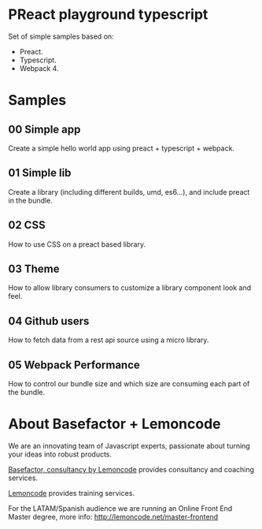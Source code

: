 # PReact playground typescript

Set of simple samples based on:
  - Preact.
  - Typescript.
  - Webpack 4.

# Samples

## 00 Simple app

Create a simple hello world app using preact + typescript + webpack.

## 01 Simple lib

Create a library (including different builds, umd, es6...), and include preact in the bundle.

## 02 CSS


How to use CSS on a preact based library.

## 03 Theme

How to allow library consumers to customize a library component look and feel.

## 04 Github users

How to fetch data from a rest api source using a micro library.

## 05 Webpack Performance

How to control our bundle size and which size are consuming each part of the bundle.

# About Basefactor + Lemoncode

We are an innovating team of Javascript experts, passionate about turning your ideas into robust products.

[Basefactor, consultancy by Lemoncode](http://www.basefactor.com) provides consultancy and coaching services.

[Lemoncode](http://lemoncode.net/services/en/#en-home) provides training services.

For the LATAM/Spanish audience we are running an Online Front End Master degree, more info: http://lemoncode.net/master-frontend


